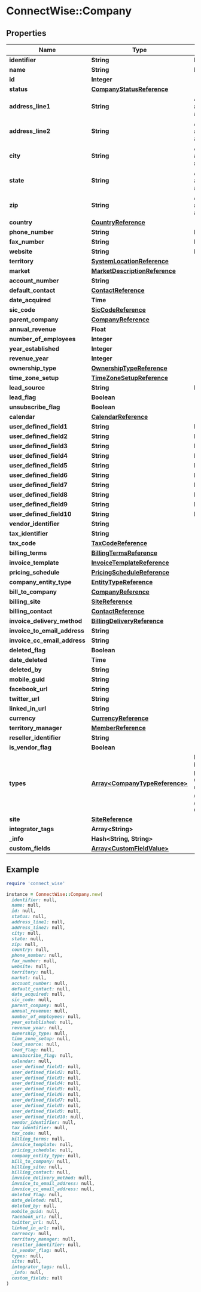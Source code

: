 # ConnectWise::Company

## Properties

| Name | Type | Description | Notes |
| ---- | ---- | ----------- | ----- |
| **identifier** | **String** |  Max length: 25; |  |
| **name** | **String** |  Max length: 50; |  |
| **id** | **Integer** |  | [optional] |
| **status** | [**CompanyStatusReference**](CompanyStatusReference.md) |  | [optional] |
| **address_line1** | **String** | At least one address field is required -- addressLine1, addressLine2, city, state, zip and/or country Max length: 50; | [optional] |
| **address_line2** | **String** | At least one address field is required -- addressLine1, addressLine2, city, state, zip and/or country Max length: 50; | [optional] |
| **city** | **String** | At least one address field is required -- addressLine1, addressLine2, city, state, zip and/or country Max length: 50; | [optional] |
| **state** | **String** | At least one address field is required -- addressLine1, addressLine2, city, state, zip and/or country Max length: 50; | [optional] |
| **zip** | **String** | At least one address field is required -- addressLine1, addressLine2, city, state, zip and/or country Max length: 12; | [optional] |
| **country** | [**CountryReference**](CountryReference.md) |  | [optional] |
| **phone_number** | **String** |  Max length: 30; | [optional] |
| **fax_number** | **String** |  Max length: 30; | [optional] |
| **website** | **String** |  Max length: 255; | [optional] |
| **territory** | [**SystemLocationReference**](SystemLocationReference.md) |  | [optional] |
| **market** | [**MarketDescriptionReference**](MarketDescriptionReference.md) |  | [optional] |
| **account_number** | **String** |  | [optional] |
| **default_contact** | [**ContactReference**](ContactReference.md) |  | [optional] |
| **date_acquired** | **Time** |  | [optional] |
| **sic_code** | [**SicCodeReference**](SicCodeReference.md) |  | [optional] |
| **parent_company** | [**CompanyReference**](CompanyReference.md) |  | [optional] |
| **annual_revenue** | **Float** |  | [optional] |
| **number_of_employees** | **Integer** |  | [optional] |
| **year_established** | **Integer** |  | [optional] |
| **revenue_year** | **Integer** |  | [optional] |
| **ownership_type** | [**OwnershipTypeReference**](OwnershipTypeReference.md) |  | [optional] |
| **time_zone_setup** | [**TimeZoneSetupReference**](TimeZoneSetupReference.md) |  | [optional] |
| **lead_source** | **String** |  Max length: 50; | [optional] |
| **lead_flag** | **Boolean** |  | [optional] |
| **unsubscribe_flag** | **Boolean** |  | [optional] |
| **calendar** | [**CalendarReference**](CalendarReference.md) |  | [optional] |
| **user_defined_field1** | **String** |  Max length: 50; | [optional] |
| **user_defined_field2** | **String** |  Max length: 50; | [optional] |
| **user_defined_field3** | **String** |  Max length: 50; | [optional] |
| **user_defined_field4** | **String** |  Max length: 50; | [optional] |
| **user_defined_field5** | **String** |  Max length: 50; | [optional] |
| **user_defined_field6** | **String** |  Max length: 50; | [optional] |
| **user_defined_field7** | **String** |  Max length: 50; | [optional] |
| **user_defined_field8** | **String** |  Max length: 50; | [optional] |
| **user_defined_field9** | **String** |  Max length: 50; | [optional] |
| **user_defined_field10** | **String** |  Max length: 50; | [optional] |
| **vendor_identifier** | **String** |  | [optional] |
| **tax_identifier** | **String** |  | [optional] |
| **tax_code** | [**TaxCodeReference**](TaxCodeReference.md) |  | [optional] |
| **billing_terms** | [**BillingTermsReference**](BillingTermsReference.md) |  | [optional] |
| **invoice_template** | [**InvoiceTemplateReference**](InvoiceTemplateReference.md) |  | [optional] |
| **pricing_schedule** | [**PricingScheduleReference**](PricingScheduleReference.md) |  | [optional] |
| **company_entity_type** | [**EntityTypeReference**](EntityTypeReference.md) |  | [optional] |
| **bill_to_company** | [**CompanyReference**](CompanyReference.md) |  | [optional] |
| **billing_site** | [**SiteReference**](SiteReference.md) |  | [optional] |
| **billing_contact** | [**ContactReference**](ContactReference.md) |  | [optional] |
| **invoice_delivery_method** | [**BillingDeliveryReference**](BillingDeliveryReference.md) |  | [optional] |
| **invoice_to_email_address** | **String** |  | [optional] |
| **invoice_cc_email_address** | **String** |  | [optional] |
| **deleted_flag** | **Boolean** |  | [optional] |
| **date_deleted** | **Time** |  | [optional] |
| **deleted_by** | **String** |  | [optional] |
| **mobile_guid** | **String** |  | [optional] |
| **facebook_url** | **String** |  | [optional] |
| **twitter_url** | **String** |  | [optional] |
| **linked_in_url** | **String** |  | [optional] |
| **currency** | [**CurrencyReference**](CurrencyReference.md) |  | [optional] |
| **territory_manager** | [**MemberReference**](MemberReference.md) |  | [optional] |
| **reseller_identifier** | **String** |  | [optional] |
| **is_vendor_flag** | **Boolean** |  | [optional] |
| **types** | [**Array&lt;CompanyTypeReference&gt;**](CompanyTypeReference.md) | Integrer array of Company_Type_Recids to be assigned to company that can be passed in only during new company creation (post)             To update existing companies type, use the /company/companyTypeAssociations or /company/companies/{ID}/typeAssociations endpoints | [optional] |
| **site** | [**SiteReference**](SiteReference.md) |  | [optional] |
| **integrator_tags** | **Array&lt;String&gt;** |  | [optional] |
| **_info** | **Hash&lt;String, String&gt;** |  | [optional] |
| **custom_fields** | [**Array&lt;CustomFieldValue&gt;**](CustomFieldValue.md) |  | [optional] |

## Example

```ruby
require 'connect_wise'

instance = ConnectWise::Company.new(
  identifier: null,
  name: null,
  id: null,
  status: null,
  address_line1: null,
  address_line2: null,
  city: null,
  state: null,
  zip: null,
  country: null,
  phone_number: null,
  fax_number: null,
  website: null,
  territory: null,
  market: null,
  account_number: null,
  default_contact: null,
  date_acquired: null,
  sic_code: null,
  parent_company: null,
  annual_revenue: null,
  number_of_employees: null,
  year_established: null,
  revenue_year: null,
  ownership_type: null,
  time_zone_setup: null,
  lead_source: null,
  lead_flag: null,
  unsubscribe_flag: null,
  calendar: null,
  user_defined_field1: null,
  user_defined_field2: null,
  user_defined_field3: null,
  user_defined_field4: null,
  user_defined_field5: null,
  user_defined_field6: null,
  user_defined_field7: null,
  user_defined_field8: null,
  user_defined_field9: null,
  user_defined_field10: null,
  vendor_identifier: null,
  tax_identifier: null,
  tax_code: null,
  billing_terms: null,
  invoice_template: null,
  pricing_schedule: null,
  company_entity_type: null,
  bill_to_company: null,
  billing_site: null,
  billing_contact: null,
  invoice_delivery_method: null,
  invoice_to_email_address: null,
  invoice_cc_email_address: null,
  deleted_flag: null,
  date_deleted: null,
  deleted_by: null,
  mobile_guid: null,
  facebook_url: null,
  twitter_url: null,
  linked_in_url: null,
  currency: null,
  territory_manager: null,
  reseller_identifier: null,
  is_vendor_flag: null,
  types: null,
  site: null,
  integrator_tags: null,
  _info: null,
  custom_fields: null
)
```

